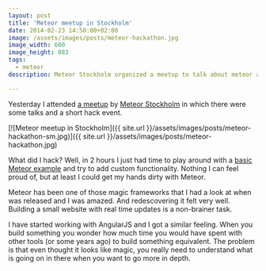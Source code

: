 ```yaml
---
layout: post
title: 'Meteor meetup in Stockholm'
date: 2014-02-23 14:50:00+02:00
image: /assets/images/posts/meteor-hackathon.jpg
image_width: 600
image_height: 883
tags:
  - meteor
description: Meteor Stockholm organized a meetup to talk about meteor and build an app during a hack event.

---
```


Yesterday I attended [a meetup](http://www.meetup.com/Meteor-Stockholm/events/164634952/) by [Meteor Stockholm](http://www.meetup.com/Meteor-Stockholm/) in which there were some talks and a short hack event.

[![Meteor meetup in Stockholm]({{ site.url }}/assets/images/posts/meteor-hackathon-sm.jpg)]({{ site.url }}/assets/images/posts/meteor-hackathon.jpg)

What did I hack? Well, in 2 hours I just had time to play around with a [basic Meteor example](https://www.meteor.com/examples/leaderboard) and try to add custom functionality. Nothing I can feel proud of, but at least I could get my hands dirty with Meteor.

Meteor has been one of those magic frameworks that I had a look at when was released and I was amazed. And redescovering it felt very well. Building a small website with real time updates is a non-brainer task.

I have started working with AngularJS and I got a similar feeling. When you build something you wonder how much time you would have spent with other tools (or some years ago) to build something equivalent. The problem is that even thought it looks like magic, you really need to understand what is going on in there when you want to go more in depth.
